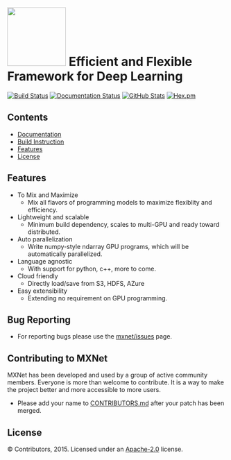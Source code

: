 <img src=https://raw.githubusercontent.com/dmlc/dmlc.github.io/master/img/logo-m/mxnet.png
width=135/> Efficient and Flexible Framework for Deep Learning
=====

[![Build Status](https://travis-ci.org/dmlc/mxnet.svg?branch=master)](https://travis-ci.org/dmlc/mxnet)
[![Documentation Status](https://readthedocs.org/projects/mxnet/badge/?version=latest)](http://mxnet.readthedocs.org/en/latest/)
[![GitHub Stats](https://img.shields.io/badge/github-stats-ff5500.svg)](http://githubstats.com/dmlc/mxnet)
[![Hex.pm](https://img.shields.io/hexpm/l/plug.svg)]()


Contents
--------
* [Documentation](http://mxnet.readthedocs.org/en/latest/)
* [Build Instruction](doc/build.md)
* [Features](#features)
* [License](#license)

Features
--------
* To Mix and Maximize
  - Mix all flavors of programming models to maximize flexiblity and efficiency.
* Lightweight and scalable
  - Minimum build dependency, scales to multi-GPU and ready toward distributed.
* Auto parallelization
  - Write numpy-style ndarray GPU programs, which will be automatically parallelized.
* Language agnostic
  - With support for python, c++, more to come.
* Cloud friendly
  - Directly load/save from S3, HDFS, AZure
* Easy extensibility
  - Extending no requirement on GPU programming.

Bug Reporting
-------------
* For reporting bugs please use the [mxnet/issues](https://github.com/dmlc/mxnet/issues) page.

Contributing to MXNet
---------------------
MXNet has been developed and used by a group of active community members.
Everyone is more than welcome to contribute. It is a way to make the project better and more accessible to more users.
* Please add your name to [CONTRIBUTORS.md](CONTRIBUTORS.md) after your patch has been merged.

License
-------
© Contributors, 2015. Licensed under an [Apache-2.0](https://github.com/dmlc/mxnet/blob/master/LICENSE) license.
